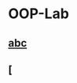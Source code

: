 # OOP-Lab

## [abc](https://github.com/CSE-Helper/OOP-Lab/blob/main/Codes/abc.java)
## [
##
##
##
##
##
##
##
##
##
##
##
##
##
##
##
##
##
##
##
##
##
##
##
##
##
##
##
##
